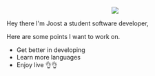 <p align="center">
  <img src="https://capsule-render.vercel.app/api?text=Hey Everyone!🕹️&animation=fadeIn&type=waving&color=gradient&height=100"/>
</p>



Hey there I'm Joost a student software developer,

Here are some points I want to work on.
-  Get better in developing
-  Learn more languages
-  Enjoy live
  👌👌
